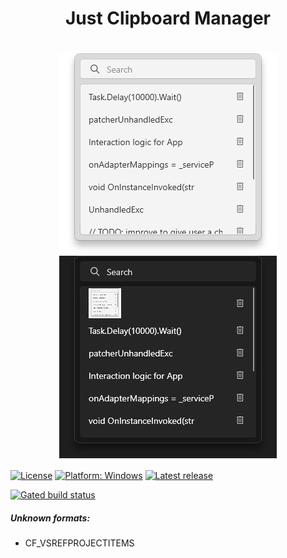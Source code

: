 <h1 align="center">
  Just Clipboard Manager
</h1>
<h1 align="center">
  <img src=".attachments/paste-window-light.png" alt="Paste Window" align="center" />
  <img src=".attachments/paste-window-dark.png" alt="Paste Window" align="center" />
</h1>

[![License](https://img.shields.io/github/license/Tum4ik/just-clipboard-manager)](LICENSE)
[![Platform: Windows](https://img.shields.io/badge/Platform-Windows-%23373737)]()
[![Latest release](https://img.shields.io/github/v/release/Tum4ik/just-clipboard-manager)](https://github.com/Tum4ik/just-clipboard-manager/releases)

[![Gated build status](https://github.com/Tum4ik/just-clipboard-manager/actions/workflows/gated.yml/badge.svg)](https://github.com/Tum4ik/just-clipboard-manager/actions/workflows/gated.yml)

##### Unknown formats:
- CF_VSREFPROJECTITEMS
